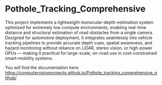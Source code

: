 # Pothole_Tracking_Comprehensive
This project implements a lightweight monocular-depth-estimation system optimized for extremely low compute environments, enabling real-time distance and structural estimation of road obstacles from a single camera. Designed for automotive deployment, it integrates seamlessly into vehicle tracking pipelines to provide accurate depth cues, spatial awareness, and hazard monitoring without reliance on LiDAR, stereo vision, or high-power GPUs — making it practical for large-scale, on-road use in cost-constrained smart-mobility systems.

You will find the documentation here: https://computervisionprojects.github.io/Pothole_tracking_comprehensive_github/
